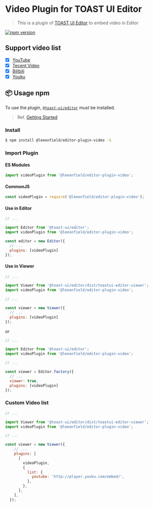 # Video Plugin for TOAST UI Editor

> This is a plugin of [TOAST UI Editor](https://github.com/nhn/tui.editor/tree/master/apps/editor) to embed video in Editor

[![npm version](https://img.shields.io/npm/v/@leeonfield/editor-plugin-video.svg)](https://www.npmjs.com/package/@leeonfield/editor-plugin-video)

## Support video list
- [x] [YouTube](http://youtube.com/)
- [x] [Tecent Video](http://v.qq.com/)
- [x] [Bilibili](http://bilibili.com/)
- [x] [Youku](http://youku.com/)

## 📦 Usage npm

To use the plugin, [`@toast-ui/editor`](https://github.com/nhn/tui.editor/tree/master/apps/editor) must be installed.

> Ref. [Getting Started](https://github.com/nhn/tui.editor/blob/master/apps/editor/docs/getting-started.md)

### Install

```sh
$ npm install @leeonfield/editor-plugin-video -S
```

### Import Plugin

#### ES Modules

```js
import videoPlugin from '@leeonfield/editor-plugin-video';
```

#### CommonJS

```js
const videoPlugin = require('@leeonfield/editor-plugin-video');
```

#### Use in Editor

```js
// ...

import Editor from '@toast-ui/editor';
import videoPlugin from '@leeonfield/editor-plugin-video';

const editor = new Editor({
  // ...
  plugins: [videoPlugin]
});

```



#### Use in Viewer

```js
// ...

import Viewer from '@toast-ui/editor/dist/toastui-editor-viewer';
import videoPlugin from '@leeonfield/editor-plugin-video';

// ...

const viewer = new Viewer({
  // ...
  plugins: [videoPlugin]
});
```

or

```js
// ...

import Editor from '@toast-ui/editor';
import videoPlugin from '@leeonfield/editor-plugin-video';

// ...

const viewer = Editor.factory({
  // ...
  viewer: true,
  plugins: [videoPlugin]
});
```

### Custom Video list


```js
// ...

import Viewer from '@toast-ui/editor/dist/toastui-editor-viewer';
import videoPlugin from '@leeonfield/editor-plugin-video';

// ...

const viewer = new Viewer({
    // ...
    plugins: [
      [
        videoPlugin,
        {
          list: {
            youtube: 'http://player.youku.com/embed/',
          },
        },
      ],
    ],
  });
```

